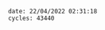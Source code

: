 

                date: 22/04/2022 02:31:18
                cycles: 43440

                         